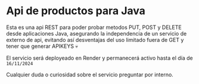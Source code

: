 # Api de productos para Java

Esta es una api REST para poder probar metodos PUT, POST y DELETE desde aplicaciones Java, asegurando la independencia de un servicio de externo de api, evitando así desventajas del uso limitado fuera de GET y tener que generar APIKEYS 💀

El servicio será deployeado en Render y permanecerá activo hasta el día de `16/11/2024`

Cualquier duda o curiosidad sobre el servicio preguntar por interno.